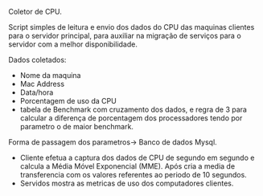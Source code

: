 Coletor de CPU.

Script simples de leitura e envio dos dados do CPU das maquinas clientes para o servidor principal, para auxiliar na migração de serviços para o servidor com a melhor disponibilidade.

Dados coletados:
 - Nome da maquina
 - Mac Address
 - Data/hora
 - Porcentagem de uso da CPU
 - tabela de Benchmark com cruzamento dos dados, e regra de 3 para calcular a diferença de porcentagem dos processadores tendo por parametro o de maior benchmark. 

 Forma de passagem dos parametros-> Banco de dados Mysql.
  - Cliente efetua a captura dos dados de CPU de segundo em segundo e calcula a Média Móvel Exponencial (MME). Após cria a media de transferencia com os valores referentes ao periodo de 10 segundos.
  - Servidos mostra as metricas de uso dos computadores clientes. 